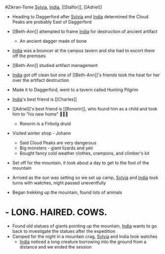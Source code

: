 #Zikran-Tome 
[Sylvia](PCs/Past/Sylvia.md), [India](PCs/Past/India.md), [[Stalfor]], [[Adriel]]

- Heading to Daggerford after [Sylvia](PCs/Past/Sylvia.md) and [India](PCs/Past/India.md) determined the Cloud Peaks are probably East of Daggerford
- [[Beth-Ann]] attempted to frame [India](PCs/Past/India.md) for destruction of ancient artifact
	- An ancient dagger made of bone
- [India](PCs/Past/India.md) was a bouncer at the campus tavern and she had to escort them off the premises
- [[Beth-Ann]] studied artifact management
- [India](PCs/Past/India.md) got off clean but one of [[Beth-Ann]]'s friends took the heat for her over the artifact destruction

- Made it to Daggerford, went to a tavern called Hunting Pilgrim
- [India](PCs/Past/India.md)'s best friend is [[Charles]]
- [[Adriel]]'s best friend is [[Ronorin]], who found him as a child and took him to "his new home" 🚩🚩🚩
	- Ronorin is a Firbolg druid

- Visited winter shop - Johann
	- Said Cloud Peaks are very dangerous
	- Big monsters - giant lizards and yeti
	- Bought fancy cold weather clothes, crampons, and climber's kit

- Set off for the mountain, it took about a day to get to the foot of the mountain
- Arrived as the sun was setting so we set up camp, [Sylvia](PCs/Past/Sylvia.md) and [India](PCs/Past/India.md) took turns with watches, night passed uneventfully

- Began trekking up the mountain, found lots of animals
# - LONG. HAIRED. COWS.

- Found old statues of giants pointing up the mountain, [India](PCs/Past/India.md) wants to go back to investigate the statues after the expedition
- Camped for the night in a mountain crag, [Sylvia](PCs/Past/Sylvia.md) and India took watches
	- [India](PCs/Past/India.md) noticed a long creature burrowing into the ground from a distance and we ended the session